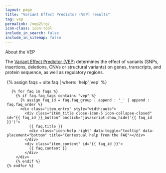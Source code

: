 ```yaml
---
layout: page
title: "Variant Effect Predictor (VEP) results"
tag: vep
permalink: /vep2lrg/
icon-class: icon-tool
include_in_search: false
include_in_sitemap: false
---
```


<script type="text/javascript" src="/js/vep2lrg.js"></script>
<script type="text/javascript">
  window.onload = function () {
    get_vep_results();
  }
</script>

<div class="section-box" id="search_help">
  <div class="clearfix">
    <div class="section-header icon-help left">About the VEP</div>
    <div class="right close-button icon-close close-icon-0" title="Close this box" onclick="javascript:$('#search_help').hide()"></div>
  </div>
  <p class="margin-top-5 margin-bottom-0 smaller-text">
    The <a class="icon-external-link" href="{{ site.urls.ensembl }}/info/docs/tools/vep/index.html" target="_blank">Variant Effect Predictor (VEP)</a> determines the effect of variants (SNPs, insertions, deletions, CNVs or structural variants) on genes, transcripts, and protein sequence, as well as regulatory regions. 
  </p>
  <div style="margin: 15px 5px 0px">
    {% assign faqs = site.faq | where: 'help','vep' %}
     
      {% for faq in faqs %}
        {% if faq.faq_tags contains "vep" %}
          {% assign faq_id = faq.faq_group | append : '_' | append : faq.faq_order %}
          <div class="item_entry" style="width:auto">
            <div class="item_title close-icon-5 icon-collapse-closed" id="{{ faq_id }}_button" onclick="javascript:show_hide('{{ faq_id }}')">
              {{ faq.title }}
              <div class="icon-help right" data-toggle="tooltip" data-placement="bottom" title="Contextual help from the FAQ"></div>
            </div>
            <div class="item_content" id="{{ faq_id }}">
              {{ faq.content }}
            </div>
        </div>
        {% endif %}
    {% endfor %}
  </div>
</div>

<div id="vep_results"></div>




